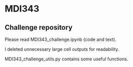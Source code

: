 # MDI343
## Challenge repository

Please read MDI343_challenge.ipynb (code and text). 

I deleted unnecessary large cell outputs for readability.

MDI343_challenge_utils.py contains some useful functions.
